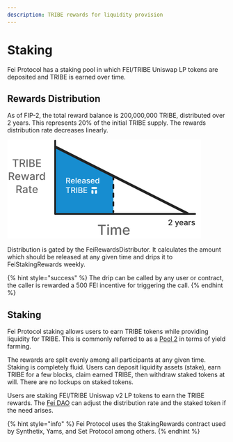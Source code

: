 ```yaml
---
description: TRIBE rewards for liquidity provision
---
```


# Staking

Fei Protocol has a staking pool in which FEI/TRIBE Uniswap LP tokens are deposited and TRIBE is earned over time.

## Rewards Distribution

As of FIP-2, the total reward balance is 200,000,000 TRIBE, distributed over 2 years. This represents 20% of the initial TRIBE supply. The rewards distribution rate decreases linearly.

![TRIBE distribution function after 1 year](../../.gitbook/assets/tribe-release.svg)

Distribution is gated by the FeiRewardsDistributor. It calculates the amount which should be released at any given time and drips it to FeiStakingRewards weekly.

{% hint style="success" %}
The drip can be called by any user or contract, the caller is rewarded a 500 FEI incentive for triggering the call.
{% endhint %}

## Staking

Fei Protocol staking allows users to earn TRIBE tokens while providing liquidity for TRIBE. This is commonly referred to as a [Pool 2](https://blog.chain.link/defi-yield-farming-explained/#:~:text=Pool%202%20refers%20to%20Yield,take%20profits%20on%20their%20yield.) in terms of yield farming. 

The rewards are split evenly among all participants at any given time. Staking is completely fluid. Users can deposit liquidity assets \(stake\), earn TRIBE for a few blocks, claim earned TRIBE, then withdraw staked tokens at will. There are no lockups on staked tokens.

Users are staking FEI/TRIBE Uniswap v2 LP tokens to earn the TRIBE rewards. The [Fei DAO](../../governance/fei-dao.md) can adjust the distribution rate and the staked token if the need arises.

{% hint style="info" %}
Fei Protocol uses the StakingRewards contract used by Synthetix, Yams, and Set Protocol among others.
{% endhint %}



